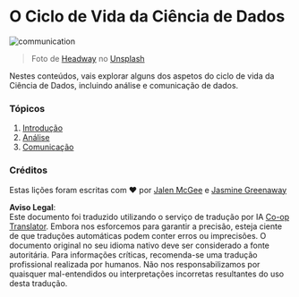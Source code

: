 <!--
CO_OP_TRANSLATOR_METADATA:
{
  "original_hash": "dd173fd30fc039a7a299898920680723",
  "translation_date": "2025-08-24T00:40:05+00:00",
  "source_file": "4-Data-Science-Lifecycle/README.md",
  "language_code": "pt"
}
-->
# O Ciclo de Vida da Ciência de Dados

![communication](../../../4-Data-Science-Lifecycle/images/communication.jpg)
> Foto de <a href="https://unsplash.com/@headwayio?utm_source=unsplash&utm_medium=referral&utm_content=creditCopyText">Headway</a> no <a href="https://unsplash.com/s/photos/communication?utm_source=unsplash&utm_medium=referral&utm_content=creditCopyText">Unsplash</a>
  
Nestes conteúdos, vais explorar alguns dos aspetos do ciclo de vida da Ciência de Dados, incluindo análise e comunicação de dados.

### Tópicos

1. [Introdução](14-Introduction/README.md)
2. [Análise](15-analyzing/README.md)
3. [Comunicação](16-communication/README.md)

### Créditos

Estas lições foram escritas com ❤️ por [Jalen McGee](https://twitter.com/JalenMCG) e [Jasmine Greenaway](https://twitter.com/paladique)

**Aviso Legal**:  
Este documento foi traduzido utilizando o serviço de tradução por IA [Co-op Translator](https://github.com/Azure/co-op-translator). Embora nos esforcemos para garantir a precisão, esteja ciente de que traduções automáticas podem conter erros ou imprecisões. O documento original no seu idioma nativo deve ser considerado a fonte autoritária. Para informações críticas, recomenda-se uma tradução profissional realizada por humanos. Não nos responsabilizamos por quaisquer mal-entendidos ou interpretações incorretas resultantes do uso desta tradução.